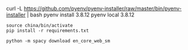 curl -L https://github.com/pyenv/pyenv-installer/raw/master/bin/pyenv-installer | bash
pyenv install 3.8.12
pyenv local 3.8.12 


```
source china/bin/activate
pip install -r requirements.txt

python -m spacy download en_core_web_sm
```